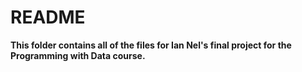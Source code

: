 # README

**This folder contains all of the files for Ian Nel's final project for the Programming with Data course.**

